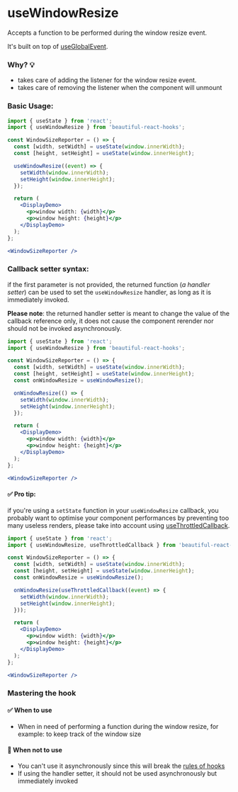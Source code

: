 # useWindowResize

Accepts a function to be performed during the window resize event.

It's built on top of [useGlobalEvent](./useGlobalEvent.md).

### Why? 💡

- takes care of adding the listener for the window resize event.
- takes care of removing the listener when the component will unmount

### Basic Usage:

```jsx harmony
import { useState } from 'react';
import { useWindowResize } from 'beautiful-react-hooks';

const WindowSizeReporter = () => {
  const [width, setWidth] = useState(window.innerWidth);
  const [height, setHeight] = useState(window.innerHeight);

  useWindowResize((event) => {
    setWidth(window.innerWidth);
    setHeight(window.innerHeight);
  });

  return (
    <DisplayDemo>
      <p>window width: {width}</p>
      <p>window height: {height}</p>
    </DisplayDemo>
  );
};

<WindowSizeReporter />
```

### Callback setter syntax:

if the first parameter is not provided, the returned function (*a handler setter*) can be used to set the `useWindowResize` handler, as long
as it is immediately invoked.

**Please note**: the returned handler setter is meant to change the value of the callback reference only, it does not cause the component
rerender nor should not be invoked asynchronously.

```jsx harmony
import { useState } from 'react';
import { useWindowResize } from 'beautiful-react-hooks';

const WindowSizeReporter = () => {
  const [width, setWidth] = useState(window.innerWidth);
  const [height, setHeight] = useState(window.innerHeight);
  const onWindowResize = useWindowResize();

  onWindowResize(() => {
    setWidth(window.innerWidth);
    setHeight(window.innerHeight);
  });

  return (
    <DisplayDemo>
      <p>window width: {width}</p>
      <p>window height: {height}</p>
    </DisplayDemo>
  );
};

<WindowSizeReporter />
```

#### ✅ Pro tip:

if you're using a `setState` function in your `useWindowResize` callback, you probably want to optimise your component performances by
preventing too many useless renders, please take into account using
[useThrottledCallback](useThrottledCallback.md).

```jsx harmony
import { useState } from 'react';
import { useWindowResize, useThrottledCallback } from 'beautiful-react-hooks';

const WindowSizeReporter = () => {
  const [width, setWidth] = useState(window.innerWidth);
  const [height, setHeight] = useState(window.innerHeight);
  const onWindowResize = useWindowResize();

  onWindowResize(useThrottledCallback((event) => {
    setWidth(window.innerWidth);
    setHeight(window.innerHeight);
  }));

  return (
    <DisplayDemo>
      <p>window width: {width}</p>
      <p>window height: {height}</p>
    </DisplayDemo>
  );
};

<WindowSizeReporter />
```

### Mastering the hook

#### ✅ When to use

- When in need of performing a function during the window resize, for example: to keep track of the window size

#### 🛑 When not to use

- You can't use it asynchronously since this will break the [rules of hooks](https://reactjs.org/docs/hooks-rules.html)
- If using the handler setter, it should not be used asynchronously but immediately invoked
